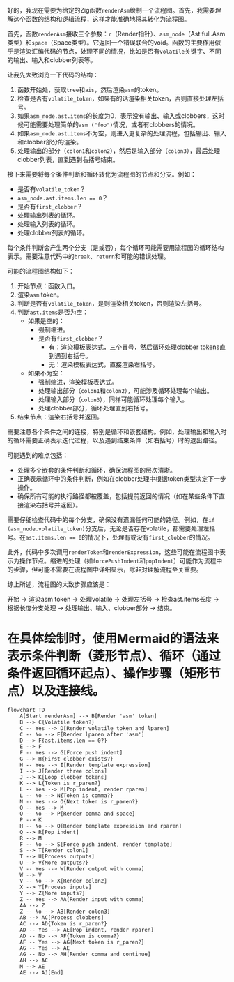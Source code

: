 好的，我现在需要为给定的Zig函数`renderAsm`绘制一个流程图。首先，我需要理解这个函数的结构和逻辑流程，这样才能准确地将其转化为流程图。

首先，函数`renderAsm`接收三个参数：`r`（Render指针）、`asm_node`（Ast.full.Asm类型）和`space`（Space类型）。它返回一个错误联合的void。函数的主要作用似乎是渲染汇编代码的节点，处理不同的情况，比如是否有`volatile`关键字、不同的输出、输入和clobber列表等。

让我先大致浏览一下代码的结构：

1. 函数开始处，获取`tree`和`ais`，然后渲染`asm`的token。
2. 检查是否有`volatile_token`，如果有的话渲染相关token，否则直接处理左括号。
3. 如果`asm_node.ast.items`的长度为0，表示没有输出、输入或clobbers，这时候可能需要处理简单的`asm ("foo")`情况，或者有clobbers的情况。
4. 如果`asm_node.ast.items`不为空，则进入更复杂的处理流程，包括输出、输入和clobber部分的渲染。
5. 处理输出的部分（`colon1`和`colon2`），然后是输入部分（`colon3`），最后处理clobber列表，直到遇到右括号结束。

接下来需要将每个条件判断和循环转化为流程图的节点和分支。例如：

- 是否有`volatile_token`？
- `asm_node.ast.items.len == 0`？
- 是否有`first_clobber`？
- 处理输出列表的循环。
- 处理输入列表的循环。
- 处理clobber列表的循环。

每个条件判断会产生两个分支（是或否），每个循环可能需要用流程图的循环结构表示。需要注意代码中的`break`、`return`和可能的错误处理。

可能的流程图结构如下：

1. 开始节点：函数入口。
2. 渲染`asm` token。
3. 判断是否有`volatile_token`，是则渲染相关token，否则渲染左括号。
4. 判断`ast.items`是否为空：
   - 如果是空的：
     - 强制缩进。
     - 是否有`first_clobber`？
       - 有：渲染模板表达式，三个冒号，然后循环处理clobber tokens直到遇到右括号。
       - 无：渲染模板表达式，直接渲染右括号。
   - 如果不为空：
     - 强制缩进，渲染模板表达式。
     - 处理输出部分（`colon1`和`colon2`），可能涉及循环处理每个输出。
     - 处理输入部分（`colon3`），同样可能循环处理每个输入。
     - 处理clobber部分，循环处理直到右括号。
5. 结束节点：渲染右括号并返回。

需要注意各个条件之间的连接，特别是循环和嵌套结构。例如，处理输出和输入时的循环需要正确表示迭代过程，以及遇到结束条件（如右括号）时的退出路径。

可能遇到的难点包括：

- 处理多个嵌套的条件判断和循环，确保流程图的层次清晰。
- 正确表示循环中的条件判断，例如在clobber处理中根据token类型决定下一步操作。
- 确保所有可能的执行路径都被覆盖，包括提前返回的情况（如在某些条件下直接渲染右括号并返回）。

需要仔细检查代码中的每个分支，确保没有遗漏任何可能的路径。例如，在`if (asm_node.volatile_token)`分支后，无论是否存在volatile，都需要处理左括号。在`ast.items.len == 0`的情况下，处理有或没有`first_clobber`的情况。

此外，代码中多次调用`renderToken`和`renderExpression`，这些可能在流程图中表示为操作节点。缩进的处理（如`forcePushIndent`和`popIndent`）可能作为流程中的步骤，但可能不需要在流程图中详细显示，除非对理解流程至关重要。

综上所述，流程图的大致步骤应该是：

开始 → 渲染asm token → 处理volatile → 处理左括号 → 检查ast.items长度 → 根据长度分支处理 → 处理输出、输入、clobber部分 → 结束。

在具体绘制时，使用Mermaid的语法来表示条件判断（菱形节点）、循环（通过条件返回循环起点）、操作步骤（矩形节点）以及连接线。
================================================
```mermaid
flowchart TD
    A[Start renderAsm] --> B[Render 'asm' token]
    B --> C{Volatile token?}
    C -- Yes --> D[Render volatile token and lparen]
    C -- No --> E[Render lparen after 'asm']
    D --> F{ast.items.len == 0?}
    E --> F
    F -- Yes --> G[Force push indent]
    G --> H{First clobber exists?}
    H -- Yes --> I[Render template expression]
    I --> J[Render three colons]
    J --> K[Loop clobber tokens]
    K --> L{Token is r_paren?}
    L -- Yes --> M[Pop indent, render rparen]
    L -- No --> N{Token is comma?}
    N -- Yes --> O{Next token is r_paren?}
    O -- Yes --> M
    O -- No --> P[Render comma and space]
    P --> K
    H -- No --> Q[Render template expression and rparen]
    Q --> R[Pop indent]
    R --> M
    F -- No --> S[Force push indent, render template]
    S --> T[Render colon1]
    T --> U[Process outputs]
    U --> V{More outputs?}
    V -- Yes --> W[Render output with comma]
    W --> V
    V -- No --> X[Render colon2]
    X --> Y[Process inputs]
    Y --> Z{More inputs?}
    Z -- Yes --> AA[Render input with comma]
    AA --> Z
    Z -- No --> AB[Render colon3]
    AB --> AC[Process clobbers]
    AC --> AD{Token is r_paren?}
    AD -- Yes --> AE[Pop indent, render rparen]
    AD -- No --> AF{Token is comma?}
    AF -- Yes --> AG{Next token is r_paren?}
    AG -- Yes --> AE
    AG -- No --> AH[Render comma and continue]
    AH --> AC
    M --> AE
    AE --> AJ[End]
```